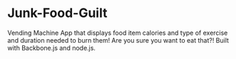 Junk-Food-Guilt
===============

Vending Machine App that displays food item calories and type of exercise and duration needed to burn them! Are you sure you want to eat that?!  Built with Backbone.js and node.js.  
